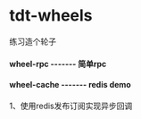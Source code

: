 # tdt-wheels
练习造个轮子
    
####    wheel-rpc ------- 简单rpc
    
####    wheel-cache ------- redis demo
1、使用redis发布订阅实现异步回调